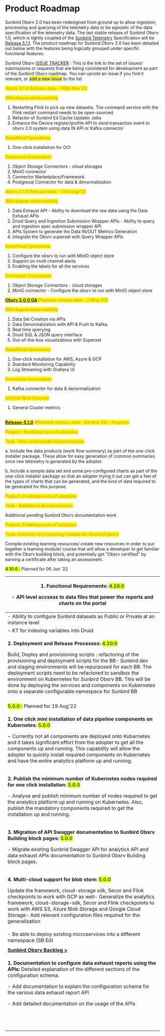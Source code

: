 # Product Roadmap

Sunbird Obsrv 2.0 has been redesigned from ground up to allow ingestion, processing and querying of the telemetry data to be agnostic of the data specification of the telemetry data. The last stable release of Sunbird Obsrv 1.0, which is tightly coupled of the [Sunbird Telemetry](https://telemetry.sunbird.org/) Specification will be [Release 5.1.1](../use/release-notes/release-v-5.1.0.md). The product roadmap for Sunbird Obsrv 2.0 has been detailed out below with the features being logically grouped under specific functional features.

Sunbird Obsrv [ISSUE TRACKER](https://github.com/Sunbird-Lern/Community/issues) : This is the link to the set of issues/ submissions or requests that are being considered for development as part of the Sunbird Obsrv roadmap. You can upvote an issue if you find it relevant, or <mark style="color:blue;">add a new issue</mark> to the list

<mark style="color:orange;">**Obsrv 2.1.0 Release date - 30th Nov'23**</mark>

<mark style="color:orange;">**360 degree observability**</mark>

1. Restarting Flink to pick up new datasets. The command service with the Flink restart command needs to be open-sourced.
2. Refactor of Sunbird Ed Cache Updater Jobs
3. Enhance the Device register/profile API to send transaction event to obsrv 2.0 system using data IN API or Kafka connector

<mark style="color:orange;">**Simplified Operations**</mark>

1. One-click installation for OCI

<mark style="color:orange;">**Connector Ecosystem**</mark>

1. Object Storage Connectors - cloud storages&#x20;
2. MinIO connector
3. Connector Marketplace/Framework
4. Postgresql Connector for data & denormalization


<mark style="color:orange;">**Obsrv 2.1.0 Release date - 31st Aug'23**</mark>

<mark style="color:orange;">**360 degree observability**</mark>

1. Data Exhaust API - Ability to download the raw data using the Data Exhaust APIs
2. Druid Query and Ingestion Submission Wrapper APIs - Ability to query and ingestion spec submission wrapper API 
3. APIs System to generate the Data IN/OUT Metrics Generation
4. Integrate the Obsrv superset with Query Wrapper APIs

<mark style="color:orange;">**Simplified Operations**</mark>

1. Configure the obsrv to run with MinIO object store
2. Support on multi channel alerts
3. Enabling the labels for all the services

<mark style="color:orange;">**Connector Ecosystem**</mark>

1. Object Storage Connectors - cloud storages&#x20;
2. MinIO connector - Configure the obsrv to run with MinIO object store



<mark style="color:orange;">**[Obsrv 2.0.0 GA](<../../use/release-notes/release-v-5.3.0-GA.md>)(Planned release date - 2 May'23)**</mark>

<mark style="color:orange;">**360 degree observability**</mark>

1. Data Set Creation via APIs
2. Data Denormalization with API & Push to Kafka
3. Real time querying
4. Druid SQL & JSON query interface
5. Out-of-the-box visualizations with Superset

<mark style="color:orange;">**Simplified Operations**</mark>

1. One-click installation for AWS, Azure & GCP&#x20;
2. Standard Monitoring Capability&#x20;
3. Log Streaming with Grafana UI

<mark style="color:orange;">**Connector Ecosystem**</mark>

1. Kafka connector for data & denormalization

<mark style="color:orange;">**Unified Web Console**</mark>

1. General Cluster metrics

\
<mark style="color:orange;">**[Release-5.1.0](<../../use/release-notes/release-v-5.1.0.md>)**</mark> <mark style="color:orange;">**(Planned release date - 04 Nov'22) - Projects**</mark>



<mark style="color:orange;">**Project : Enabling ease of adoption**</mark>

<mark style="color:orange;">**Task : One click install enhancements**</mark>

a. Include the data products (work flow summary) as part of the one-click installer package. These allow for easy generation of common summaries once raw telemetry is generated by the adopter.&#x20;

b. Include a sample data set and some pre-configured charts as part of the one-click installer package so that an adopter trying it out can get a feel of the types of charts that can be generated, and the kind of data required to be generated for this purpose.

&#x20;

<mark style="color:orange;">**Project: Enabling ease of adoption**</mark>&#x20;

<mark style="color:orange;">**Task : Additional documentation**</mark>

Additional pending Sunbird Obsrv documentation work



<mark style="color:orange;">**Project: Enabling ease of adoption**</mark>

<mark style="color:orange;">**Task: Creation of a Learning module for Sunbird Obsrv**</mark>

Compile existing learning resources/ create new resources in order to put together a learning module/ course that will allow a developer to get familiar with the Obsrv building block, and potentially get "Obsrv certified" by earning a certificate after taking an assessment.&#x20;







<mark style="color:green;">**4.10.0 :**</mark> Planned for 06 Jun '22

| <p><strong>1. Functional Requirements: </strong><mark style="color:green;"><strong>4.10.0</strong></mark></p><p><strong>-</strong> API level accsess to data files that power the reports and charts on the portal</p>                                                                                                                                                                                                                                                                                                                                       |
| ------------------------------------------------------------------------------------------------------------------------------------------------------------------------------------------------------------------------------------------------------------------------------------------------------------------------------------------------------------------------------------------------------------------------------------------------------------------------------------------------------------------------------------------------------------ |
| - Ability to configure Sunbird datasets as Public or Private at an instance level                                                                                                                                                                                                                                                                                                                                                                                                                                                                            |
| - KT for indexing variables into Druid                                                                                                                                                                                                                                                                                                                                                                                                                                                                                                                       |
| <p><strong>2. Deployment and Release Processes: </strong><mark style="color:green;"><strong>4.10.0</strong></mark></p><p>Build, Deploy and provisioning scripts : refactoring of the provisioning and deployment scripts for the BB- Sunbird dev and staging environments will be repurposed for each BB. The deployment scripts need to be refactored to sandbox the environment on Kubernetes for Sunbird Obsrv BB. This will be done by deploying the services and components on Kubernetes onto a separate configurable namespace for Sunbird BB<br></p> |
|                                                                                                                                                                                                                                                                                                                                                                                                                                                                                                                                                              |
| <mark style="color:green;">**5.0.0 :**</mark> Planned for 19 Aug'22                                                                                                                                                                                                                                                                                                                                                                                                                                                                                          |
| <p><strong>1. One click mini installation of data pipeline components on Kubernetes: </strong><mark style="color:green;"><strong>5.0.0</strong></mark></p><p><strong>-</strong> Currently not all components are deployed onto Kubernetes and it takes significant effort from the adopter to get all the components up and running. This capability will allow the adopter to quickly install required components on Kubernetes and have the entire analytics platform up and running.</p>                                                                  |
| <p><strong>2. Publish the minimum number of Kubernetes nodes required for one click installation: </strong><mark style="color:green;"><strong>5.0.0</strong></mark></p><p>- Analyse and publish minimum number of nodes required to get the analytics platform up and running on Kubernetes. Also, publish the mandatory components required to get the installation up and running.</p>                                                                                                                                                                     |
| <p><strong>3. Migration of API Swagger documentation to Sunbird Obsrv Building block pages: </strong><mark style="color:green;"><strong>5.0.0</strong></mark></p><p>- Migrate existing Sunbrid Swagger API for analytics API and data exhaust APIs documentation to Sunbird Obsrv Building block pages.</p>                                                                                                                                                                                                                                                  |
| <p><strong>4. Multi-cloud support for blob store:</strong> <mark style="color:green;"><strong>5.0.0</strong></mark></p><p>Update the framework, cloud-storage sdk, Secor and Flink checkpoints to work with GCP as well- Generalize the analytics framework, cloud-storage-sdk, Secor and Flink checkpoints to work with AWS S3, Azure Blob Storage and Google Cloud Storage- Add relevant configuration files required for the generalization<br></p>                                                                                                       |
| - Be able to deploy existing microservices into a different namespace (SB Ed)                                                                                                                                                                                                                                                                                                                                                                                                                                                                                |
|                                                                                                                                                                                                                                                                                                                                                                                                                                                                                                                                                              |
| [**Sunbird Obsrv Backlog >**](https://project-sunbird.atlassian.net/issues/?filter=12538)                                                                                                                                                                                                                                                                                                                                                                                                                                                                    |
| <p><strong>1. Documentation to configure data exhaust reports using the APIs:</strong> Detailed explanation of the different sections of the configuration schema.</p><p>- Add documentation to explain the configuration schema for the various data exhaust report API</p><p>- Add detailed documentation on the usage of the APIs</p>                                                                                                                                                                                                                     |
| <p><br></p>                                                                                                                                                                                                                                                                                                                                                                                                                                                                                                                                                  |
